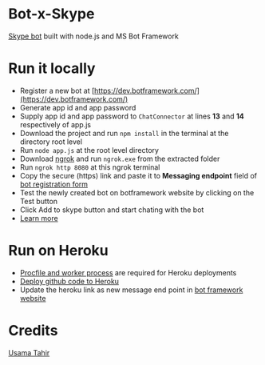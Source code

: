 # Bot-x-Skype

[Skype bot](https://join.skype.com/bot/afb948bf-44b2-43a7-b061-609d4e61799c?add) built with node.js and MS Bot Framework

# Run it locally

 - Register a new bot at [https://dev.botframework.com/](https://dev.botframework.com/)
 - Generate app id and app password
 - Supply app id and app password to <code>ChatConnector</code> at lines **13** and **14** respectively of app.js
 - Download the project and run <code>npm install</code> in the terminal at the directory root level
 - Run <code>node app.js</code> at the root level directory
 - Download [ngrok](https://ngrok.com) and run <code>ngrok.exe</code> from the extracted folder
 - Run <code>ngrok http 8080</code> at this ngrok terminal
 - Copy the secure (https) link and paste it to **Messaging endpoint** field of [bot registration form](https://dev.botframework.com/bots/new)
 - Test the newly created bot on botframework website by clicking on the Test button
 - Click Add to skype button and start chating with the bot
 - [Learn more](https://medium.com/@AmJustSam/how-to-build-skype-bot-with-nodejs-ddec8372114c)

# Run on Heroku

 - [Procfile and worker process](http://shiffman.net/a2z/bot-heroku/) are required for Heroku deployments
 - [Deploy github code to Heroku](https://www.google.com/search?q=Deploy+Github+code+to+Heroku)
 - Update the heroku link as new message end point in [bot framework website](https://dev.botframework.com/)
 
# Credits

[Usama Tahir](https://github.com/AmJustSam)
